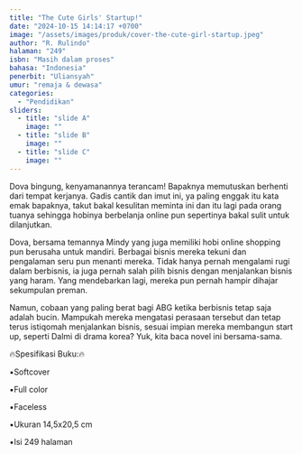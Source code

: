 ```yaml
---
title: "The Cute Girls' Startup!"
date: "2024-10-15 14:14:17 +0700"
image: "/assets/images/produk/cover-the-cute-girl-startup.jpeg"
author: "R. Rulindo"
halaman: "249"
isbn: "Masih dalam proses"
bahasa: "Indonesia"
penerbit: "Uliansyah"
umur: "remaja & dewasa"
categories: 
  - "Pendidikan"
sliders: 
  - title: "slide A"
    image: ""
  - title: "slide B"
    image: ""
  - title: "slide C"
    image: ""
---
```


Dova bingung, kenyamanannya terancam! Bapaknya memutuskan berhenti dari tempat kerjanya. Gadis cantik dan imut ini, ya paling enggak itu kata emak bapaknya, takut bakal kesulitan meminta ini dan itu lagi pada orang tuanya sehingga hobinya berbelanja online pun sepertinya bakal sulit untuk dilanjutkan.

Dova, bersama temannya Mindy yang juga memiliki hobi online shopping pun berusaha untuk mandiri. Berbagai bisnis mereka tekuni dan pengalaman seru pun menanti mereka. Tidak hanya pernah mengalami rugi dalam berbisnis, ia juga pernah salah pilih bisnis dengan menjalankan bisnis yang haram. Yang mendebarkan lagi, mereka pun pernah hampir dihajar sekumpulan preman.

Namun, cobaan yang paling berat bagi ABG ketika berbisnis tetap saja adalah bucin. Mampukah mereka mengatasi perasaan tersebut dan tetap terus istiqomah menjalankan bisnis, sesuai impian mereka membangun start up, seperti Dalmi di drama korea? Yuk, kita baca novel ini bersama-sama.



🔥Spesifikasi Buku:🔥

▪️Softcover

▪️Full color

▪️Faceless

▪️Ukuran 14,5x20,5 cm

▪️Isi 249 halaman
